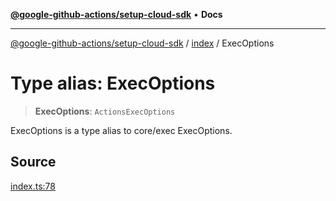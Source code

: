 [**@google-github-actions/setup-cloud-sdk**](../../README.md) • **Docs**

***

[@google-github-actions/setup-cloud-sdk](../../modules.md) / [index](../README.md) / ExecOptions

# Type alias: ExecOptions

> **ExecOptions**: `ActionsExecOptions`

ExecOptions is a type alias to core/exec ExecOptions.

## Source

[index.ts:78](https://github.com/google-github-actions/setup-cloud-sdk/blob/main/src/index.ts#L78)
